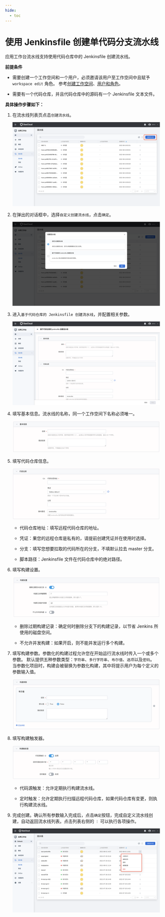 ```yaml
---
hide:
  - toc
---
```


# 使用 Jenkinsfile 创建单代码分支流水线

应用工作台流水线支持使用代码仓库中的 Jenkinsfile 创建流水线。

**前提条件**

- 需要创建一个工作空间和一个用户，必须邀请该用户至工作空间中且赋予 `workspace edit` 角色。
  参考[创建工作空间](../../../ghippo/04UserGuide/02Workspace/workspaces.md)、[用户和角色](../../../ghippo/04UserGuide/01UserandAccess/user.md)。

- 需要有一个代码仓库，并且代码仓库中的源码有一个 Jenkinsfile 文本文件。

**具体操作步骤如下：**

1. 在流水线列表页点击`创建流水线`。

    ![createpipelinbutton](../../images/createpipelinbutton.png)

2. 在弹出的对话框中，选择`自定义创建流水线`，点击`确定`。

    ![selecttype](../../images/selecttype.png)

3. 进入`基于代码仓库的 Jenkinsfile 创建流水线`，并配置相关参数。

    ![gitpipeline](../../images/gitpipeline.png)

4. 填写基本信息。流水线的名称，同一个工作空间下名称必须唯一。

    ![pipeline01](../../images/pipeline01.png)

5. 填写代码仓库信息。

    ![giturl](../../images/giturl.png)

    - 代码仓库地址：填写远程代码仓库的地址。

    - 凭证：果您的远程仓库是私有的，请提前创建凭证并在使用时选择。

    - 分支：填写您想要拉取的代码所在的分支，不填默认拉去 master 分支。

    - 脚本路径：Jenkinsfile 文件在代码仓库中的绝对路径。

6. 填写构建设置。

    ![pipeline02](../../images/pipeline02.png)

    - 删除过期构建记录：确定何时删除分支下的构建记录，以节省 Jenkins 所使用的磁盘空间。

    - 不允许并发构建：如果开启，则不能并发运行多个构建。

7. 填写构建参数。参数化的构建过程允许您在开始运行流水线时传入一个或多个参数。
   默认提供五种参数类型：`字符串`、`多行字符串`、`布尔值`、`选项`以及`密码`。
   当参数化项目时，构建会被替换为参数化构建，其中将提示用户为每个定义的参数输入值。

    ![pipeline03](../../images/pipeline03.png)

8. 填写构建触发器。

    ![pipeline04](../../images/pipeline04.png)

    - 代码源触发：允许定期执行构建流水线。

    - 定时触发：允许定期执行扫描远程代码仓库，如果代码仓库有变更，则执行构建流水线。

9. 完成创建。确认所有参数输入完成后，点击`确定`按钮，完成自定义流水线创建，自动返回流水线列表。点击列表右侧的 `︙` 可以执行各项操作。

    ![pipeline05](../../images/pipeline05.png)
